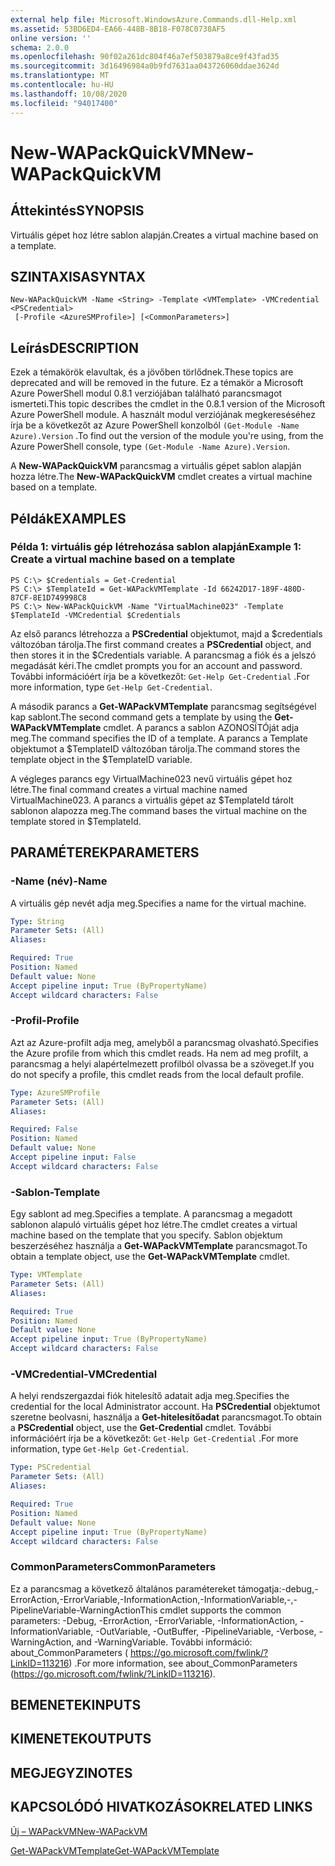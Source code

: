 ```yaml
---
external help file: Microsoft.WindowsAzure.Commands.dll-Help.xml
ms.assetid: 53BD6ED4-EA66-448B-8B18-F078C0738AF5
online version: ''
schema: 2.0.0
ms.openlocfilehash: 90f02a261dc804f46a7ef503879a8ce9f43fad35
ms.sourcegitcommit: 3d16496984a0b9fd7631aa043726060ddae3624d
ms.translationtype: MT
ms.contentlocale: hu-HU
ms.lasthandoff: 10/08/2020
ms.locfileid: "94017400"
---
```

# <span data-ttu-id="1f510-101">New-WAPackQuickVM</span><span class="sxs-lookup"><span data-stu-id="1f510-101">New-WAPackQuickVM</span></span>

## <span data-ttu-id="1f510-102">Áttekintés</span><span class="sxs-lookup"><span data-stu-id="1f510-102">SYNOPSIS</span></span>
<span data-ttu-id="1f510-103">Virtuális gépet hoz létre sablon alapján.</span><span class="sxs-lookup"><span data-stu-id="1f510-103">Creates a virtual machine based on a template.</span></span>

## <span data-ttu-id="1f510-104">SZINTAXISA</span><span class="sxs-lookup"><span data-stu-id="1f510-104">SYNTAX</span></span>

```
New-WAPackQuickVM -Name <String> -Template <VMTemplate> -VMCredential <PSCredential>
 [-Profile <AzureSMProfile>] [<CommonParameters>]
```

## <span data-ttu-id="1f510-105">Leírás</span><span class="sxs-lookup"><span data-stu-id="1f510-105">DESCRIPTION</span></span>
<span data-ttu-id="1f510-106">Ezek a témakörök elavultak, és a jövőben törlődnek.</span><span class="sxs-lookup"><span data-stu-id="1f510-106">These topics are deprecated and will be removed in the future.</span></span>
<span data-ttu-id="1f510-107">Ez a témakör a Microsoft Azure PowerShell modul 0.8.1 verziójában található parancsmagot ismerteti.</span><span class="sxs-lookup"><span data-stu-id="1f510-107">This topic describes the cmdlet in the 0.8.1 version of the Microsoft Azure PowerShell module.</span></span>
<span data-ttu-id="1f510-108">A használt modul verziójának megkereséséhez írja be a következőt az Azure PowerShell konzolból `(Get-Module -Name Azure).Version` .</span><span class="sxs-lookup"><span data-stu-id="1f510-108">To find out the version of the module you're using, from the Azure PowerShell console, type `(Get-Module -Name Azure).Version`.</span></span>

<span data-ttu-id="1f510-109">A **New-WAPackQuickVM** parancsmag a virtuális gépet sablon alapján hozza létre.</span><span class="sxs-lookup"><span data-stu-id="1f510-109">The **New-WAPackQuickVM** cmdlet creates a virtual machine based on a template.</span></span>

## <span data-ttu-id="1f510-110">Példák</span><span class="sxs-lookup"><span data-stu-id="1f510-110">EXAMPLES</span></span>

### <span data-ttu-id="1f510-111">Példa 1: virtuális gép létrehozása sablon alapján</span><span class="sxs-lookup"><span data-stu-id="1f510-111">Example 1: Create a virtual machine based on a template</span></span>
```
PS C:\> $Credentials = Get-Credential
PS C:\> $TemplateId = Get-WAPackVMTemplate -Id 66242D17-189F-480D-87CF-8E1D749998C8
PS C:\> New-WAPackQuickVM -Name "VirtualMachine023" -Template $TemplateId -VMCredential $Credentials
```

<span data-ttu-id="1f510-112">Az első parancs létrehozza a **PSCredential** objektumot, majd a $credentials változóban tárolja.</span><span class="sxs-lookup"><span data-stu-id="1f510-112">The first command creates a **PSCredential** object, and then stores it in the $Credentials variable.</span></span>
<span data-ttu-id="1f510-113">A parancsmag a fiók és a jelszó megadását kéri.</span><span class="sxs-lookup"><span data-stu-id="1f510-113">The cmdlet prompts you for an account and password.</span></span>
<span data-ttu-id="1f510-114">További információért írja be a következőt: `Get-Help Get-Credential` .</span><span class="sxs-lookup"><span data-stu-id="1f510-114">For more information, type `Get-Help Get-Credential`.</span></span>

<span data-ttu-id="1f510-115">A második parancs a **Get-WAPackVMTemplate** parancsmag segítségével kap sablont.</span><span class="sxs-lookup"><span data-stu-id="1f510-115">The second command gets a template by using the **Get-WAPackVMTemplate** cmdlet.</span></span>
<span data-ttu-id="1f510-116">A parancs a sablon AZONOSÍTÓját adja meg.</span><span class="sxs-lookup"><span data-stu-id="1f510-116">The command specifies the ID of a template.</span></span>
<span data-ttu-id="1f510-117">A parancs a Template objektumot a $TemplateID változóban tárolja.</span><span class="sxs-lookup"><span data-stu-id="1f510-117">The command stores the template object in the $TemplateID variable.</span></span>

<span data-ttu-id="1f510-118">A végleges parancs egy VirtualMachine023 nevű virtuális gépet hoz létre.</span><span class="sxs-lookup"><span data-stu-id="1f510-118">The final command creates a virtual machine named VirtualMachine023.</span></span>
<span data-ttu-id="1f510-119">A parancs a virtuális gépet az $TemplateId tárolt sablonon alapozza meg.</span><span class="sxs-lookup"><span data-stu-id="1f510-119">The command bases the virtual machine on the template stored in $TemplateId.</span></span>

## <span data-ttu-id="1f510-120">PARAMÉTEREK</span><span class="sxs-lookup"><span data-stu-id="1f510-120">PARAMETERS</span></span>

### <span data-ttu-id="1f510-121">-Name (név)</span><span class="sxs-lookup"><span data-stu-id="1f510-121">-Name</span></span>
<span data-ttu-id="1f510-122">A virtuális gép nevét adja meg.</span><span class="sxs-lookup"><span data-stu-id="1f510-122">Specifies a name for the virtual machine.</span></span>

```yaml
Type: String
Parameter Sets: (All)
Aliases:

Required: True
Position: Named
Default value: None
Accept pipeline input: True (ByPropertyName)
Accept wildcard characters: False
```

### <span data-ttu-id="1f510-123">-Profil</span><span class="sxs-lookup"><span data-stu-id="1f510-123">-Profile</span></span>
<span data-ttu-id="1f510-124">Azt az Azure-profilt adja meg, amelyből a parancsmag olvasható.</span><span class="sxs-lookup"><span data-stu-id="1f510-124">Specifies the Azure profile from which this cmdlet reads.</span></span>
<span data-ttu-id="1f510-125">Ha nem ad meg profilt, a parancsmag a helyi alapértelmezett profilból olvassa be a szöveget.</span><span class="sxs-lookup"><span data-stu-id="1f510-125">If you do not specify a profile, this cmdlet reads from the local default profile.</span></span>

```yaml
Type: AzureSMProfile
Parameter Sets: (All)
Aliases:

Required: False
Position: Named
Default value: None
Accept pipeline input: False
Accept wildcard characters: False
```

### <span data-ttu-id="1f510-126">-Sablon</span><span class="sxs-lookup"><span data-stu-id="1f510-126">-Template</span></span>
<span data-ttu-id="1f510-127">Egy sablont ad meg.</span><span class="sxs-lookup"><span data-stu-id="1f510-127">Specifies a template.</span></span>
<span data-ttu-id="1f510-128">A parancsmag a megadott sablonon alapuló virtuális gépet hoz létre.</span><span class="sxs-lookup"><span data-stu-id="1f510-128">The cmdlet creates a virtual machine based on the template that you specify.</span></span>
<span data-ttu-id="1f510-129">Sablon objektum beszerzéséhez használja a **Get-WAPackVMTemplate** parancsmagot.</span><span class="sxs-lookup"><span data-stu-id="1f510-129">To obtain a template object, use the **Get-WAPackVMTemplate** cmdlet.</span></span>

```yaml
Type: VMTemplate
Parameter Sets: (All)
Aliases:

Required: True
Position: Named
Default value: None
Accept pipeline input: True (ByPropertyName)
Accept wildcard characters: False
```

### <span data-ttu-id="1f510-130">-VMCredential</span><span class="sxs-lookup"><span data-stu-id="1f510-130">-VMCredential</span></span>
<span data-ttu-id="1f510-131">A helyi rendszergazdai fiók hitelesítő adatait adja meg.</span><span class="sxs-lookup"><span data-stu-id="1f510-131">Specifies the credential for the local Administrator account.</span></span>
<span data-ttu-id="1f510-132">Ha **PSCredential** objektumot szeretne beolvasni, használja a **Get-hitelesítőadat** parancsmagot.</span><span class="sxs-lookup"><span data-stu-id="1f510-132">To obtain a **PSCredential** object, use the **Get-Credential** cmdlet.</span></span>
<span data-ttu-id="1f510-133">További információért írja be a következőt: `Get-Help Get-Credential` .</span><span class="sxs-lookup"><span data-stu-id="1f510-133">For more information, type `Get-Help Get-Credential`.</span></span>

```yaml
Type: PSCredential
Parameter Sets: (All)
Aliases:

Required: True
Position: Named
Default value: None
Accept pipeline input: True (ByPropertyName)
Accept wildcard characters: False
```

### <span data-ttu-id="1f510-134">CommonParameters</span><span class="sxs-lookup"><span data-stu-id="1f510-134">CommonParameters</span></span>
<span data-ttu-id="1f510-135">Ez a parancsmag a következő általános paramétereket támogatja:-debug,-ErrorAction,-ErrorVariable,-InformationAction,-InformationVariable,-,-PipelineVariable-WarningAction</span><span class="sxs-lookup"><span data-stu-id="1f510-135">This cmdlet supports the common parameters: -Debug, -ErrorAction, -ErrorVariable, -InformationAction, -InformationVariable, -OutVariable, -OutBuffer, -PipelineVariable, -Verbose, -WarningAction, and -WarningVariable.</span></span> <span data-ttu-id="1f510-136">További információ: about_CommonParameters ( https://go.microsoft.com/fwlink/?LinkID=113216) .</span><span class="sxs-lookup"><span data-stu-id="1f510-136">For more information, see about_CommonParameters (https://go.microsoft.com/fwlink/?LinkID=113216).</span></span>

## <span data-ttu-id="1f510-137">BEMENETEK</span><span class="sxs-lookup"><span data-stu-id="1f510-137">INPUTS</span></span>

## <span data-ttu-id="1f510-138">KIMENETEK</span><span class="sxs-lookup"><span data-stu-id="1f510-138">OUTPUTS</span></span>

## <span data-ttu-id="1f510-139">MEGJEGYZI</span><span class="sxs-lookup"><span data-stu-id="1f510-139">NOTES</span></span>

## <span data-ttu-id="1f510-140">KAPCSOLÓDÓ HIVATKOZÁSOK</span><span class="sxs-lookup"><span data-stu-id="1f510-140">RELATED LINKS</span></span>

[<span data-ttu-id="1f510-141">Új – WAPackVM</span><span class="sxs-lookup"><span data-stu-id="1f510-141">New-WAPackVM</span></span>](./New-WAPackVM.md)

[<span data-ttu-id="1f510-142">Get-WAPackVMTemplate</span><span class="sxs-lookup"><span data-stu-id="1f510-142">Get-WAPackVMTemplate</span></span>](./Get-WAPackVMTemplate.md)


